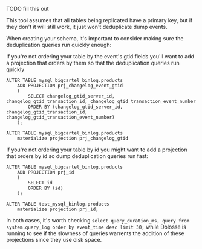 TODO fill this out

This tool assumes that all tables being replicated have a primary key, but if they don't it will still work, it just won't deduplicate dump events.

When creating your schema, it's important to consider making sure the deduplication queries run quickly enough:

If you're not ordering your table by the event's gtid fields you'll want to add a projection that orders by them
so that the deduplication queries run quickly

```
ALTER TABLE mysql_bigcartel_binlog.products
    ADD PROJECTION prj_changelog_event_gtid
    (
        SELECT changelog_gtid_server_id, changelog_gtid_transaction_id, changelog_gtid_transaction_event_number
        ORDER BY (changelog_gtid_server_id, changelog_gtid_transaction_id, changelog_gtid_transaction_event_number)
    );

ALTER TABLE mysql_bigcartel_binlog.products
    materialize projection prj_changelog_gtid
```

If you're not ordering your table by id you might want to add a projection that orders by id so dump deduplication queries run fast:

```
ALTER TABLE mysql_bigcartel_binlog.products
    ADD PROJECTION prj_id
    (
        SELECT id
        ORDER BY (id)
    );

ALTER TABLE test_mysql_binlog.products
    materialize projection prj_id;
```

In both cases, it's worth checking `select query_duration_ms, query from system.query_log order by event_time desc limit 30;` while
Dolosse is running to see if the slowness of queries warrents the addition of these projections since they use disk space.
